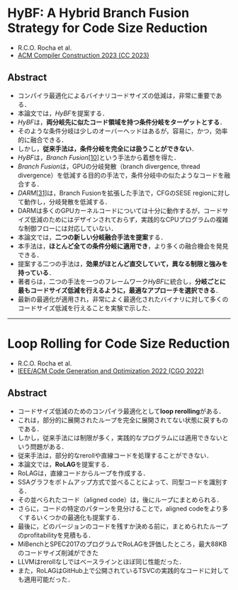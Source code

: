 # HyBF: A Hybrid Branch Fusion Strategy for Code Size Reduction
  * R.C.O. Rocha et al.
  * [ACM Compiler Construction 2023 (CC 2023)](https://doi.org/10.1145/3578360.3580267)
  
## Abstract
  * コンパイラ最適化によるバイナリコードサイズの低減は，非常に重要である．
  * 本論文では，*HyBF*を提案する．
  * *HyBF*は，**両分岐先に似たコード領域を持つ条件分岐をターゲットとする**．
  * そのような条件分岐は少しのオーバーヘッドはあるが，容易に，かつ，効率的に融合できる．
  * しかし，**従来手法は，条件分岐を完全には扱うことができない**．
  * *HyBF*は，*Branch Fusion*[[10]](https://doi.org/10.1109/PACT.2011.63)という手法から着想を得た．
  * *Branch Fusion*は，GPUの分岐発散（branch divergence, thread divergence）を低減する目的の手法で，条件分岐中の似たようなコードを融合する．
  * *DARM*[[31]](https://doi.org/10.1109/CGO53902.2022.9741285)は，Branch Fusionを拡張した手法で，CFGのSESE regionに対して動作し，分岐発散を低減する．
  * DARMは多くのGPUカーネルコードについては十分に動作するが，コードサイズ低減のためにはデザインされておらず，実践的なCPUプログラムの複雑な制御フローには対応していない．
  * 本論文では，**二つの新しい分岐融合手法を提案**する．
  * 本手法は，**ほとんど全ての条件分岐に適用でき**，より多くの融合機会を発見できる．
  * 提案する二つの手法は，**効果がほとんど直交していて，異なる制限と強みを持っている**．
  * 著者らは，二つの手法を一つのフレームワーク*HyBF*に統合し，**分岐ごとに最もコードサイズ低減を行えるように，最適なアプローチを選択できる**．
  * 最新の最適化が適用され，非常によく最適化されたバイナリに対して多くのコードサイズ低減を行えることを実験で示した．

---

# Loop Rolling for Code Size Reduction
  * R.C.O. Rocha et al.
  * [IEEE/ACM Code Generation and Optimization 2022 (CGO 2022)](https://doi.org/10.1109/CGO53902.2022.9741256)

## Abstract
  * コードサイズ低減のためのコンパイラ最適化として**loop rerolling**がある．
  * これは，部分的に展開されたループを完全に展開されてない状態に戻すものである．
  * しかし，従来手法には制限が多く，実践的なプログラムには適用できないという問題がある．
  * 従来手法は，部分的なrerollや直線コードを処理することができない．
  * 本論文では，**RoLAG**を提案する．
  * RoLAGは，直線コードからループを作成する．
  * SSAグラフをボトムアップ方式で並べることによって、同型コードを識別する．
  * その並べられたコード（aligned code）は，後にループにまとめられる．
  * さらに，コードの特定のパターンを見分けることで，aligned codeをより多くするいくつかの最適化も提案する．
  * 最後に，どのバージョンのコードを残すか決める前に，まとめられたループのprofitabilityを見積もる．
  * MiBenchとSPEC2017のプログラムでRoLAGを評価したところ，最大88KBのコードサイズ削減ができた
  * LLVMはrerollなしではベースラインとほぼ同じ性能だった．
  * また，RoLAGはGitHub上で公開されているTSVCの実践的なコードに対しても適用可能だった．